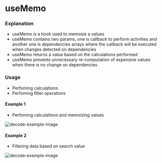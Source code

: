 
# useMemo

### Explanation

- useMemo is a hook used to memoize a values
- useMemo contains two params, one is callback to perform activities and another one is dependencies arrays where the callback will be executed when changes detected on dependencies
- useMemo returns a value based on the calculations performed
- useMemo prevents unnecessary re-computation of expensive values when there is no change on dependencies

### Usage

- Perfoming calculations
- Perfoming filter operations

#### Example 1

- Perfoming calculations and memoizing values

![decode-example-image](https://i.ibb.co/PCgX9yS/Screenshot-from-2024-03-18-14-58-50.png)

#### Example 2

- Filtering data based on search value 

![decode-example-image](https://i.ibb.co/cDt2Pqj/Screenshot-from-2024-03-18-15-08-22.png)
